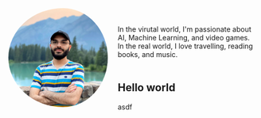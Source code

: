 
<div>
  <img src="/image3.jpg" width="200" style="border-radius: 50%; float:left; padding-right: 20px;"/> 
  <br>
  <br>
  In the virutal world, I'm passionate about AI, Machine Learning, and video games.
  <br>
  In the real world, I love travelling, reading books, and music.
  <br>
  <br>
</div>
<div>
  <h2> Hello world </h2>
  <p> asdf </p>
</div>
